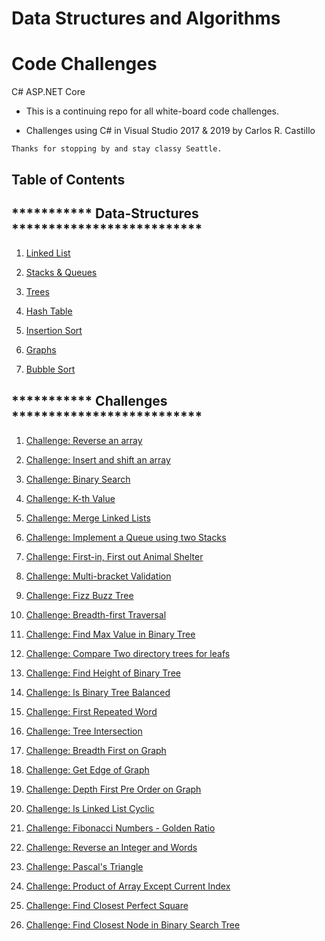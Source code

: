 # Data Structures and Algorithms
# Code Challenges
C# ASP.NET Core

* This is a continuing repo for all white-board code challenges.

* Challenges using C# in Visual Studio 2017 & 2019 by Carlos R. Castillo

```
Thanks for stopping by and stay classy Seattle.
```

## Table of Contents
## *********** Data-Structures **************************
1. [Linked List](Data-Structures/LinkedList)

2. [Stacks & Queues](Data-Structures/StacksAndQueue)

3. [Trees](Data-Structures/Trees)

4. [Hash Table](Data-Structures/HashTable)

5. [Insertion Sort](Data-Structures/InsertionSort)

6. [Graphs](Data-Structures/Graphs)

7. [Bubble Sort](Data-Structures/BubbleSort)

<!--

1.[Selection Sort]()

1.[Quick Sort]()

1.[Merge Sort]()

1.[Radix Sort]()
-->

## *********** Challenges **************************
1. [Challenge: Reverse an array](Challenges/ReverseArray)

2. [Challenge: Insert and shift an array](Challenges/ArrayShift)

3. [Challenge: Binary Search](Challenges/BinarySearch)

4. [Challenge: K-th Value](Challenges/KthValue)

5. [Challenge: Merge Linked Lists](Challenges/LlMerge)

6. [Challenge: Implement a Queue using two Stacks](Challenges/QueueWithStacks)

7. [Challenge: First-in, First out Animal Shelter](Challenges/FIFOAnimalShelter)

8. [Challenge: Multi-bracket Validation](Challenges/Multi-BracketValidation)

9. [Challenge: Fizz Buzz Tree](Challenges/FizzBuzzTree)

10. [Challenge: Breadth-first Traversal](Challenges/BreadthFirstTraversal)

11. [Challenge: Find Max Value in Binary Tree](Challenges/FindMaxValueBinaryTree)

12. [Challenge: Compare Two directory trees for leafs](Challenges/LeafsOfTree)

13. [Challenge: Find Height of Binary Tree](Challenges/HeightOfBinaryTree)

14. [Challenge: Is Binary Tree Balanced](Challenges/BinaryTreeBalanced)

15. [Challenge: First Repeated Word](Challenges/RepeatedWord)

16. [Challenge: Tree Intersection](Challenges/TreeIntersection)

17. [Challenge: Breadth First on Graph](Challenges/BreadthFirstGraph)

18. [Challenge: Get Edge of Graph](Challenges/GetEdge)

19. [Challenge: Depth First Pre Order on Graph](Challenges/PreOrderGraph)

20. [Challenge: Is Linked List Cyclic](Challenges/CyclicLL)

21. [Challenge: Fibonacci Numbers - Golden Ratio](Challenges/Fibonacci)

22. [Challenge: Reverse an Integer and Words](Challenges/ReverseIntString)

23. [Challenge: Pascal's Triangle](Challenges/Pascal'sTriangle)

24. [Challenge: Product of Array Except Current Index](Challenges/ProductArray)

25. [Challenge: Find Closest Perfect Square](Challenges/ClosestPerfectSquare)

26. [Challenge: Find Closest Node in Binary Search Tree](Challenges/ClosestNodeBinaryTree)